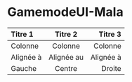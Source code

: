 # GamemodeUI-Mala

<table>
 <thead>
   <tr>
    <th align="left">Titre 1</th>
    <th align="center">Titre 2</th>
    <th align="right">Titre 3</th>
 </tr>
</thead>
<tbody>
  <tr>
   <td align="left">Colonne</td>
   <td align="center">Colonne</td>
   <td align="right">Colonne</td>
 </tr>
 <tr>
  <td align="left">Alignée à</td>
  <td align="center">Alignée au</td>
  <td align="right">Alignée à</td>
 </tr>
 <tr>
  <td align="left">Gauche</td>
  <td align="center">Centre</td>
  <td align="right">Droite</td>
 </tr>
</tbody>
</table>
